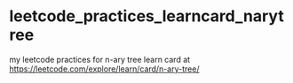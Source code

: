 # leetcode_practices_learncard_narytree
my leetcode practices for n-ary tree learn card at https://leetcode.com/explore/learn/card/n-ary-tree/
